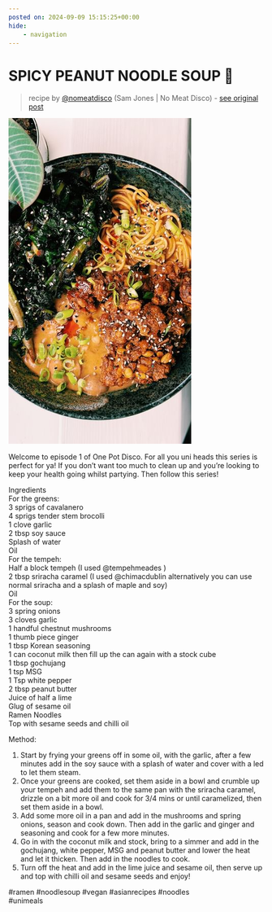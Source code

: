 ```yaml
---
posted on: 2024-09-09 15:15:25+00:00
hide:
    - navigation
---
```


# SPICY PEANUT NOODLE SOUP 🍜  

> recipe by [@nomeatdisco](https://www.instagram.com/nomeatdisco/) 
(Sam Jones | No Meat Disco) - [see original post](https://instagram.com/p/C_s3NSBoXOc)

![](../img/nomeatdisco_09-09-2024_1509.png)

  
Welcome to episode 1 of One Pot Disco. For all you uni heads this series is perfect for ya! If you don’t want too much to clean up and you’re looking to keep your health going whilst partying. Then follow this series!   
  
Ingredients   
For the greens:  
3 sprigs of cavalanero   
4 sprigs tender stem brocolli  
1 clove garlic  
2 tbsp soy sauce   
Splash of water   
Oil  
For the tempeh:  
Half a block tempeh (I used @tempehmeades )  
2 tbsp sriracha caramel (I used @chimacdublin alternatively you can use normal sriracha and a splash of maple and soy)   
Oil  
For the soup:  
3 spring onions  
3 cloves garlic  
1 handful chestnut mushrooms  
1 thumb piece ginger  
1 tbsp Korean seasoning   
1 can coconut milk then fill up the can again with a stock cube  
1 tbsp gochujang   
1 tsp MSG  
1 Tsp white pepper   
2 tbsp peanut butter   
Juice of half a lime  
Glug of sesame oil  
Ramen Noodles   
Top with sesame seeds and chilli oil  
  
Method:  
1. Start by frying your greens off in some oil, with the garlic, after a few minutes add in the soy sauce with a splash of water and cover with a led to let them steam.  
2. Once your greens are cooked, set them aside in a bowl and crumble up your tempeh and add them to the same pan with the sriracha caramel, drizzle on a bit more oil and cook for 3/4 mins or until caramelized, then set them aside in a bowl.  
3. Add some more oil in a pan and add in the mushrooms and spring onions, season and cook down. Then add in the garlic and ginger and seasoning and cook for a few more minutes.   
4. Go in with the coconut milk and stock, bring to a simmer and add in the gochujang, white pepper, MSG and peanut butter and lower the heat and let it thicken. Then add in the noodles to cook.  
5. Turn off the heat and add in the lime juice and sesame oil, then serve up and top with chilli oil and sesame seeds and enjoy!   
  
\#ramen \#noodlesoup \#vegan \#asianrecipes \#noodles   
\#unimeals   